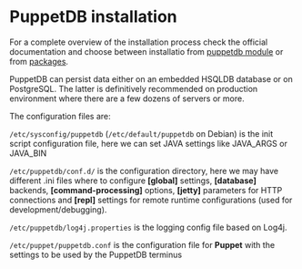 
# PuppetDB installation
For a complete overview of the installation process check the official documentation and choose between installatio from [puppetdb module](http://docs.puppetlabs.com/puppetdb/latest/install_via_module.html) or from [packages](http://docs.puppetlabs.com/puppetdb/latest/install_from_packages.html).

PuppetDB can persist data either on an embedded HSQLDB database or on PostgreSQL.
The latter is definitively recommended on production environment where there are a few dozens of servers or more.

The configuration files are:

```/etc/sysconfig/puppetdb``` (```/etc/default/puppetdb``` on Debian) is the init script configuration file, here we can set JAVA settings like JAVA_ARGS or JAVA_BIN


```/etc/puppetdb/conf.d/``` is the configuration directory, here we may have different .ini files where to configure **[global]** settings, **[database]** backends, **[command-processing]** options, **[jetty]** parameters for HTTP connections and **[repl]** settings for remote runtime configurations (used for development/debugging).


```/etc/puppetdb/log4j.properties``` is the logging config file based on Log4j.


```/etc/puppet/puppetdb.conf``` is the configuration file for **Puppet** with the settings to be used by the PuppetDB terminus
